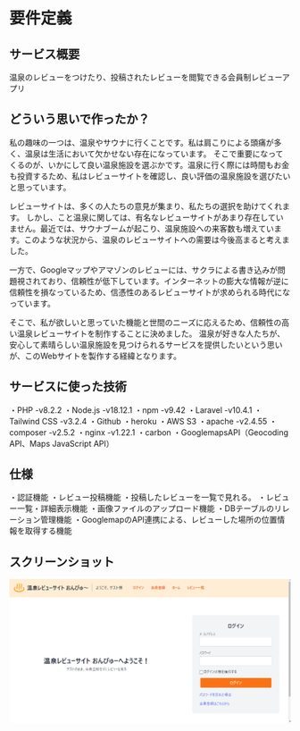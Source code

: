 # 要件定義



## サービス概要

温泉のレビューをつけたり、投稿されたレビューを閲覧できる会員制レビューアプリ




## どういう思いで作ったか？

私の趣味の一つは、温泉やサウナに行くことです。私は肩こりによる頭痛が多く、温泉は生活において欠かせない存在になっています。
そこで重要になってくるのが、いかにして良い温泉施設を選ぶかです。温泉に行く際には時間もお金も投資するため、私はレビューサイトを確認し、良い評価の温泉施設を選びたいと思っています。

レビューサイトは、多くの人たちの意見が集まり、私たちの選択を助けてくれます。
しかし、こと温泉に関しては、有名なレビューサイトがあまり存在していません。最近では、サウナブームが起こり、温泉施設への来客数も増えています。このような状況から、温泉のレビューサイトへの需要は今後高まると考えました。

一方で、Googleマップやアマゾンのレビューには、サクラによる書き込みが問題視されており、信頼性が低下しています。インターネットの膨大な情報が逆に信頼性を損なっているため、信憑性のあるレビューサイトが求められる時代になっています。

そこで、私が欲しいと思っていた機能と世間のニーズに応えるため、信頼性の高い温泉レビューサイトを制作することに決めました。
温泉が好きな人たちが、安心して素晴らしい温泉施設を見つけられるサービスを提供したいという思いが、このWebサイトを製作する経緯となります。




## サービスに使った技術

・PHP -v8.2.2
・Node.js -v18.12.1
・npm -v9.42
・Laravel -v10.4.1
・Tailwind CSS -v3.2.4
・Github
・heroku
・AWS S3
・apache -v2.4.55
・composer -v2.5.2
・nginx -v1.22.1
・carbon
・GooglemapsAPI（Geocoding API、Maps JavaScript API）




## 仕様

・認証機能
・レビュー投稿機能
・投稿したレビューを一覧で見れる。
・レビュー一覧・詳細表示機能
・画像ファイルのアップロード機能
・DBテーブルのリレーション管理機能
・GooglemapのAPI連携による、レビューした場所の位置情報を取得する機能




## スクリーンショット

![スクリーンショット](images/screenshot01.png)